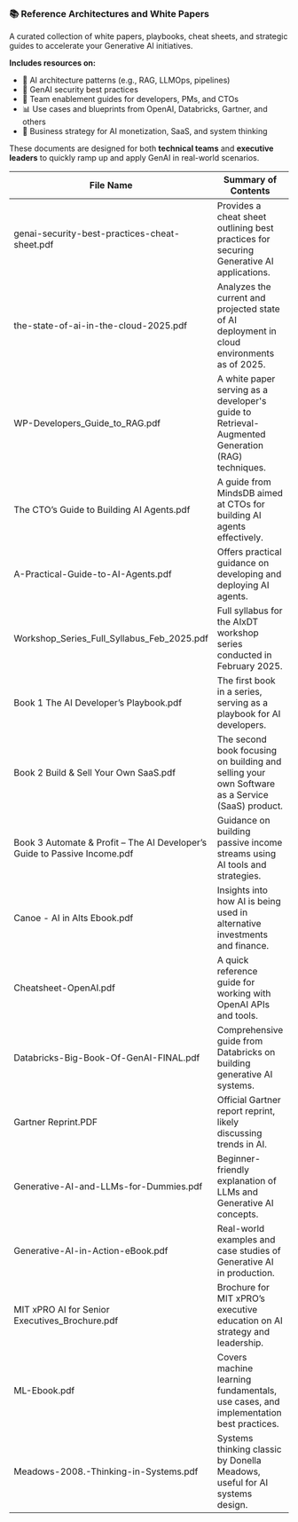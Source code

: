 ### 📚 Reference Architectures and White Papers

A curated collection of white papers, playbooks, cheat sheets, and strategic guides to accelerate your Generative AI initiatives.

**Includes resources on:**

- 🧠 AI architecture patterns (e.g., RAG, LLMOps, pipelines)
- 🔐 GenAI security best practices
- 👥 Team enablement guides for developers, PMs, and CTOs
- 📊 Use cases and blueprints from OpenAI, Databricks, Gartner, and others
- 💼 Business strategy for AI monetization, SaaS, and system thinking

These documents are designed for both **technical teams** and **executive leaders** to quickly ramp up and apply GenAI in real-world scenarios.


| File Name                                                                   | Summary of Contents                                                                              | Link                                                                                                         |
| ----------------------------------------------------------------------------- | -------------------------------------------------------------------------------------------------- | -------------------------------------------------------------------------------------------------------------- 
| genai-security-best-practices-cheat-sheet.pdf                               | Provides a cheat sheet outlining best practices for securing Generative AI applications.         | [Link](1727903814-genai-security-best-practices-cheat-sheet.pdf)                                             |
| the-state-of-ai-in-the-cloud-2025.pdf                                       | Analyzes the current and projected state of AI deployment in cloud environments as of 2025.      | [Link](1738853439-the-state-of-ai-in-the-cloud-2025.pdf)                                                     |
| WP-Developers_Guide_to_RAG.pdf                                              | A white paper serving as a developer's guide to Retrieval-Augmented Generation (RAG) techniques. | [Link](20250221-WP-Developers_Guide_to_RAG.pdf)                                                              |
| The CTO’s Guide to Building AI Agents.pdf                                  | A guide from MindsDB aimed at CTOs for building AI agents effectively.                           | [Link](66b66b2aac1b2ef25a6bf9b0_MindsDB%20-%20The%20CTO’s%20Guide%20to%20Building%20AI%20Agents.pdf)        |
| A-Practical-Guide-to-AI-Agents.pdf                                          | Offers practical guidance on developing and deploying AI agents.                                 | [Link](A-Practical-Guide-to-AI-Agents.pdf)                                                                   |
| Workshop_Series_Full_Syllabus_Feb_2025.pdf                                  | Full syllabus for the AIxDT workshop series conducted in February 2025.                          | [Link](AIxDT_Workshop_Series_Full_Syllabus_Feb_2025.pdf)                                                     |
| Book 1  The AI Developer’s Playbook.pdf                                    | The first book in a series, serving as a playbook for AI developers.                             | [Link](Book%201_%20The%20AI%20Developer’s%20Playbook.pdf)                                                   |
| Book 2 Build & Sell Your Own SaaS.pdf                                       | The second book focusing on building and selling your own Software as a Service (SaaS) product.  | [Link](Book%202_%20Build%20&%20Sell%20Your%20Own%20SaaS.pdf)                                                 |
| Book 3 Automate & Profit – The AI Developer’s Guide to Passive Income.pdf | Guidance on building passive income streams using AI tools and strategies.                       | [Link](Book%203_%20Automate%20&%20Profit%20–%20The%20AI%20Developer’s%20Guide%20to%20Passive%20Income.pdf) |
| Canoe - AI in Alts Ebook.pdf                                                | Insights into how AI is being used in alternative investments and finance.                       | [Link](Canoe%20-%20AI%20in%20Alts%20Ebook.pdf)                                                               |
| Cheatsheet-OpenAI.pdf                                                       | A quick reference guide for working with OpenAI APIs and tools.                                  | [Link](Cheatsheet-OpenAI.pdf)                                                                                |
| Databricks-Big-Book-Of-GenAI-FINAL.pdf                                      | Comprehensive guide from Databricks on building generative AI systems.                           | [Link](Databricks-Big-Book-Of-GenAI-FINAL.pdf)                                                               |
| Gartner Reprint.PDF                                                         | Official Gartner report reprint, likely discussing trends in AI.                                 | [Link](Gartner%20Reprint.PDF)                                                                                |
| Generative-AI-and-LLMs-for-Dummies.pdf                                      | Beginner-friendly explanation of LLMs and Generative AI concepts.                                | [Link](Generative-AI-and-LLMs-for-Dummies.pdf)                                                               |
| Generative-AI-in-Action-eBook.pdf                                           | Real-world examples and case studies of Generative AI in production.                             | [Link](Generative-AI-in-Action-eBook.pdf)                                                                    |
| MIT xPRO AI for Senior Executives_Brochure.pdf                              | Brochure for MIT xPRO’s executive education on AI strategy and leadership.                      | [Link](MIT%20xPRO%20AI%20for%20Senior%20Executives_Brochure.pdf)                                             |
| ML-Ebook.pdf                                                                | Covers machine learning fundamentals, use cases, and implementation best practices.              | [Link](ML-Ebook.pdf)                                                                                         |
| Meadows-2008.-Thinking-in-Systems.pdf                                       | Systems thinking classic by Donella Meadows, useful for AI systems design.                       | [Link](Meadows-2008.-Thinking-in-Systems.pdf)                                                                |
